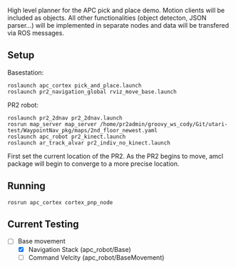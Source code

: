 High level planner for the APC pick and place demo. Motion clients will be included as objects. All other functionalities (object detecton, JSON parser...) will be implemented in separate nodes and data will be transfered via ROS messages.

Setup
-------
Basestation:
```
roslaunch apc_cortex pick_and_place.launch
roslaunch pr2_navigation_global rviz_move_base.launch
```
PR2 robot:
```
roslaunch pr2_2dnav pr2_2dnav.launch
rosrun map_server map_server /home/pr2admin/groovy_ws_cody/Git/utari-test/WaypointNav_pkg/maps/2nd_floor_newest.yaml
roslaunch apc_robot pr2_kinect.launch
roslaunch ar_track_alvar pr2_indiv_no_kinect.launch
```
First set the current location of the PR2. As the PR2 begins to move, amcl package will begin to converge to a more precise location. 

Running
-------
```
rosrun apc_cortex cortex_pnp_node
```
Current Testing
-------
- [ ] Base movement
   - [x] Navigation Stack (apc_robot/Base)
   - [ ] Command Velcity (apc_robot/BaseMovement)
